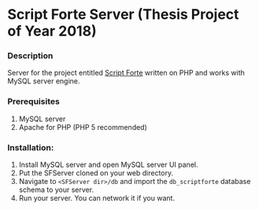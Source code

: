 # Script Forte Server (Thesis Project of Year 2018)

### Description
Server for the project entitled [Script Forte](https://github.com/skildfrix/SFServer) written on PHP and works with MySQL server engine.

### Prerequisites
1. MySQL server
2. Apache for PHP (PHP 5 recommended)

### Installation:
1. Install MySQL server and open MySQL server UI panel.
2. Put the SFServer cloned on your web directory.
3. Navigate to `<SFServer dir>/db` and import the `db_scriptforte` database schema to your server.
4. Run your server. You can network it if you want.
